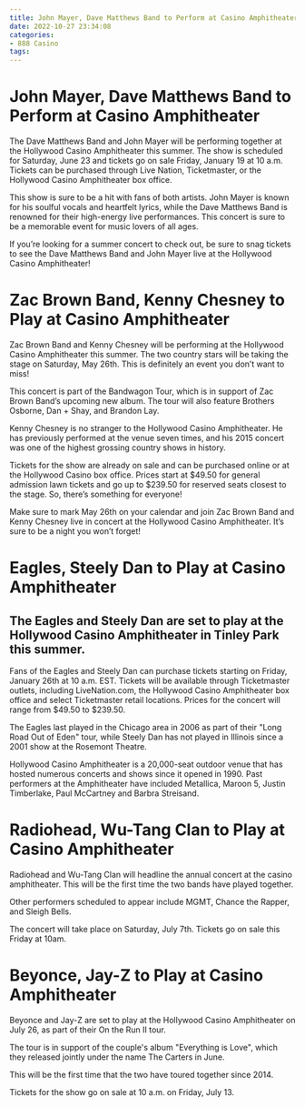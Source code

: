 ```yaml
---
title: John Mayer, Dave Matthews Band to Perform at Casino Amphitheater
date: 2022-10-27 23:34:08
categories:
- 888 Casino
tags:
---
```



#  John Mayer, Dave Matthews Band to Perform at Casino Amphitheater

The Dave Matthews Band and John Mayer will be performing together at the Hollywood Casino Amphitheater this summer. The show is scheduled for Saturday, June 23 and tickets go on sale Friday, January 19 at 10 a.m. Tickets can be purchased through Live Nation, Ticketmaster, or the Hollywood Casino Amphitheater box office.

This show is sure to be a hit with fans of both artists. John Mayer is known for his soulful vocals and heartfelt lyrics, while the Dave Matthews Band is renowned for their high-energy live performances. This concert is sure to be a memorable event for music lovers of all ages.

If you’re looking for a summer concert to check out, be sure to snag tickets to see the Dave Matthews Band and John Mayer live at the Hollywood Casino Amphitheater!

#  Zac Brown Band, Kenny Chesney to Play at Casino Amphitheater

Zac Brown Band and Kenny Chesney will be performing at the Hollywood Casino Amphitheater this summer. The two country stars will be taking the stage on Saturday, May 26th. This is definitely an event you don’t want to miss!

This concert is part of the Bandwagon Tour, which is in support of Zac Brown Band’s upcoming new album. The tour will also feature Brothers Osborne, Dan + Shay, and Brandon Lay.

Kenny Chesney is no stranger to the Hollywood Casino Amphitheater. He has previously performed at the venue seven times, and his 2015 concert was one of the highest grossing country shows in history.

Tickets for the show are already on sale and can be purchased online or at the Hollywood Casino box office. Prices start at $49.50 for general admission lawn tickets and go up to $239.50 for reserved seats closest to the stage. So, there’s something for everyone!

Make sure to mark May 26th on your calendar and join Zac Brown Band and Kenny Chesney live in concert at the Hollywood Casino Amphitheater. It’s sure to be a night you won’t forget!

#  Eagles, Steely Dan to Play at Casino Amphitheater

 ## The Eagles and Steely Dan are set to play at the Hollywood Casino Amphitheater in Tinley Park this summer.

Fans of the Eagles and Steely Dan can purchase tickets starting on Friday, January 26th at 10 a.m. EST. Tickets will be available through Ticketmaster outlets, including LiveNation.com, the Hollywood Casino Amphitheater box office and select Ticketmaster retail locations. Prices for the concert will range from $49.50 to $239.50.

The Eagles last played in the Chicago area in 2006 as part of their "Long Road Out of Eden" tour, while Steely Dan has not played in Illinois since a 2001 show at the Rosemont Theatre.

Hollywood Casino Amphitheater is a 20,000-seat outdoor venue that has hosted numerous concerts and shows since it opened in 1990. Past performers at the Amphitheater have included Metallica, Maroon 5, Justin Timberlake, Paul McCartney and Barbra Streisand.

#  Radiohead, Wu-Tang Clan to Play at Casino Amphitheater

Radiohead and Wu-Tang Clan will headline the annual concert at the casino amphitheater. This will be the first time the two bands have played together.

Other performers scheduled to appear include MGMT, Chance the Rapper, and Sleigh Bells.

The concert will take place on Saturday, July 7th. Tickets go on sale this Friday at 10am.

#  Beyonce, Jay-Z to Play at Casino Amphitheater

Beyonce and Jay-Z are set to play at the Hollywood Casino Amphitheater on July 26, as part of their On the Run II tour.

The tour is in support of the couple's album "Everything is Love", which they released jointly under the name The Carters in June.

This will be the first time that the two have toured together since 2014.

Tickets for the show go on sale at 10 a.m. on Friday, July 13.